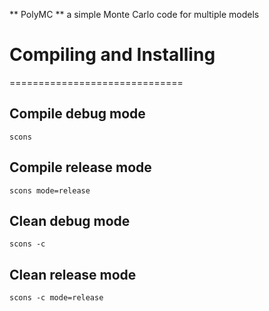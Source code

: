 
** PolyMC ** a simple Monte Carlo code for multiple models

# Compiling and Installing
==============================
## Compile debug mode
    scons

## Compile release mode
    scons mode=release

## Clean debug mode
    scons -c

## Clean release mode
    scons -c mode=release


